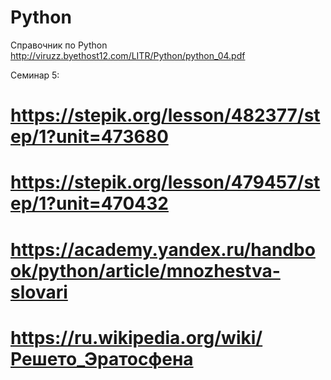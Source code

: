 # Python

Справочник по Python http://viruzz.byethost12.com/LITR/Python/python_04.pdf

Семинар 5:
# https://stepik.org/lesson/482377/step/1?unit=473680
# https://stepik.org/lesson/479457/step/1?unit=470432
# https://academy.yandex.ru/handbook/python/article/mnozhestva-slovari
# https://ru.wikipedia.org/wiki/Решето_Эратосфена